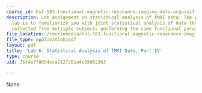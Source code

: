 ```yaml
---
course_id: hst-583-functional-magnetic-resonance-imaging-data-acquisition-and-analysis-fall-2008
description: Lab assignment on statistical analysis of fMRI data. The purpose of this
  lab is to familiarize you with joint statistical analysis of data that has been
  collected from multiple subjects performing the same functional paradigm.
file_location: /coursemedia/hst-583-functional-magnetic-resonance-imaging-data-acquisition-and-analysis-fall-2008/75f4e7f8b54cca2127281a4cb50623b3_lab6d.pdf
file_type: application/pdf
layout: pdf
title: 'Lab 6: Statistical Analysis of fMRI Data, Part IV'
type: course
uid: 75f4e7f8b54cca2127281a4cb50623b3

---
```

None